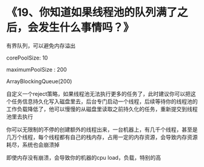 # 《19、你知道如果线程池的队列满了之后，会发生什么事情吗？》
有界队列，可以避免内存溢出

 

corePoolSize: 10

maximumPoolSize : 200

ArrayBlockingQueue(200)

 

自定义一个reject策略，如果线程池无法执行更多的任务了，此时建议你可以把这个任务信息持久化写入磁盘里去，后台专门启动一个线程，后续等待你的线程池的工作负载降低了，他可以慢慢的从磁盘里读取之前持久化的任务，重新提交到线程池里去执行

 

你可以无限制的不停的创建额外的线程出来，一台机器上，有几千个线程，甚至是几万个线程，每个线程都有自己的栈内存，占用一定的内存资源，会导致内存资源耗尽，系统也会崩溃掉

 

即使内存没有崩溃，会导致你的机器的cpu load，负载，特别的高